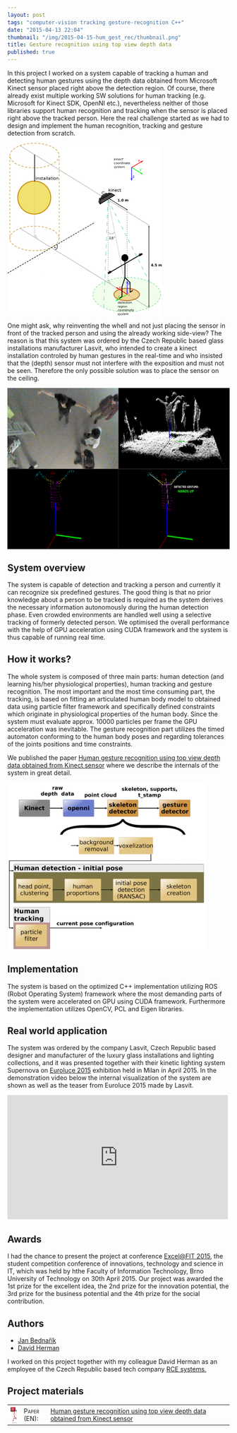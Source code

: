 ```yaml
---
layout: post
tags: "computer-vision tracking gesture-recognition C++"
date: "2015-04-13 22:04"
thumbnail: "/img/2015-04-15-hum_gest_rec/thumbnail.png"
title: Gesture recognition using top view depth data
published: true
---
```



<div class="post">

<p> In this project I worked on a system capable of tracking a human and detecting human gestures using the depth data obtained from Microsoft Kinect sensor placed right above the detection region. Of course, there already exist multiple working SW solutions for human tracking (e.g. Microsoft for Kinect SDK, OpenNI etc.), nevertheless neither of those libraries support human recognition and tracking when the sensor is placed right above the tracked person. Here the real challenge started as we had to design and implement the human recognition, tracking and gesture detection from scratch. </p>

<!--more-->

<div>
  <a href="/img/2015-04-15-hum_gest_rec/installation.png">
  <img class="post" src="/img/2015-04-15-hum_gest_rec/installation.png" alt="The sensor installation and the detection region" width="350" align="middle">
  </a>
</div>

<p>One might ask, why reinventing the whell and not just placing the sensor in front of the tracked person and using the already working side-view? The reason is that this system was ordered by the Czech Republic based glass installations manufacturer Lasvit, who intended to create a kinect installation controled by human gestures in the real-time and who insisted that the (depth) sensor must not interfere with the exposition and must not be seen. Therefore the only possible solution was to place the sensor on the ceiling.</p>

<div>
  <a href="/img/2015-04-15-hum_gest_rec/tracking.png">
  <img class="post" src="/img/2015-04-15-hum_gest_rec/tracking.png" alt="System architecture" width="650" height="365" align="middle">
  </a>
</div>

<h2>System overview</h2>

<p>The system is capable of detection and tracking a person and currently it can recognize six predefined gestures. The good thing is that no prior knowledge about a person to be tracked is required as the system derives the necessary information autonomously during the human detection phase. Even crowded environments are handled well using a selective tracking of formerly detected person. We optimised the overall performance with the help of GPU acceleration using CUDA framework and the system is thus capable of running real time.</p>

<h2>How it works?</h2>

<p>The whole system is composed of three main parts: human detection (and learning his/her physiological properties), human tracking and gesture recognition. The most important and the most time consuming part, the tracking, is based on fitting an articulated human body model to obtained data using particle filter framework and specifically defined constraints which originate in physiological properties of the human body. Since the system must evaluate approx. 10000 particles per frame the GPU acceleration was inevitable. The gesture recognition part utilizes the timed automaton conforming to the human body poses and regarding tolerances of the joints positions and time constraints. </p>

<p> We published the paper <a href="http://excel.fit.vutbr.cz/2015/submissions/095/95.pdf">Human gesture recognition using top view depth data obtained from Kinect sensor</a> where we describe the internals of the system in great detail. </p>

<div>
  <a href="/img/2015-04-15-hum_gest_rec/system_architecture.png">
  <img class="post" src="/img/2015-04-15-hum_gest_rec/system_architecture.png" alt="System architecture" width="450" height="381" align="middle">
  </a>
</div>

<h2>Implementation</h2>

<p>The system is based on the optimized C++ implementation utilizing ROS (Robot Operating System) framework where the most demanding parts of the system were accelerated on GPU using CUDA framework. Furthermore the implementation utilizes OpenCV, PCL and Eigen libraries. </p>

<h2>Real world application</h2>

<p> The system was ordered by the company Lasvit, Czech Republic based designer and manufacturer of the luxury glass installations and lighting collections, and it was presented together with their kinetic lighting system Supernova on <a href="http://salonemilano.it/en-us/EXHIBITORS/Euroluce">Euroluce 2015</a> exhibition held in Milan in April 2015. In the demonstration video below the internal visualization of the system are shown as well as the teaser from Euroluce 2015 made by Lasvit. </p>

<iframe src="https://player.vimeo.com/video/144561041" width="500" height="281" frameborder="0" webkitallowfullscreen mozallowfullscreen allowfullscreen></iframe> 

<h2>Awards</h2>
<p>I had the chance to present the project at conference <a href="http://excel.fit.vutbr.cz/">Excel@FIT 2015</a>, the student competition conference of innovations, technology and science in IT, which was held by hthe Faculty of Information Technology, Brno University of Technology on 30th April 2015. Our project was awarded the 1st prize for the excellent idea, the 2nd prize for the innovation potential, the 3rd prize for the business potential and the 4th prize for the social contribution.</p>

<h2>Authors</h2>
<ul>
<li><a href="mailto:jan.bednarik@hotmail.cz">Jan Bednařík</a></li>
<li><a href="mailto:david.herman@rcesystems.cz">David Herman</a></li>
</ul>
<p>I worked on this project together with my colleague David Herman as an employee of the Czech Republic based tech company <a href="http://www.rcesystems.cz/">RCE systems.</a></p>

<h2>Project materials</h2>

<table>
  <col width="6%">
  <col width="12%">
  <tr>
    <td><img src="/img/pdf.png" alt="pdf icon" width="40" height="40" align="middle"></td>
    <td><span style="font-variant: small-caps;">Paper (EN):</span></td>
    <td><a href="http://excel.fit.vutbr.cz/2015/submissions/095/95.pdf">Human gesture recognition using top view depth data obtained from Kinect sensor</a></td>
  </tr>
</table>

</div>
